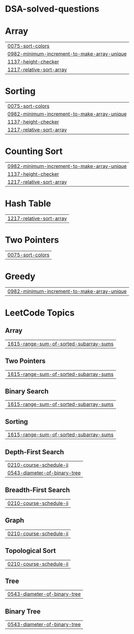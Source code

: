 # DSA-solved-questions


# Array
|  |
| ------- |
| [0075-sort-colors](https://github.com/Dcoder10M/DSA-solved-questions/tree/master/0075-sort-colors) |
| [0982-minimum-increment-to-make-array-unique](https://github.com/Dcoder10M/DSA-solved-questions/tree/master/0982-minimum-increment-to-make-array-unique) |
| [1137-height-checker](https://github.com/Dcoder10M/DSA-solved-questions/tree/master/1137-height-checker) |
| [1217-relative-sort-array](https://github.com/Dcoder10M/DSA-solved-questions/tree/master/1217-relative-sort-array) |
# Sorting
|  |
| ------- |
| [0075-sort-colors](https://github.com/Dcoder10M/DSA-solved-questions/tree/master/0075-sort-colors) |
| [0982-minimum-increment-to-make-array-unique](https://github.com/Dcoder10M/DSA-solved-questions/tree/master/0982-minimum-increment-to-make-array-unique) |
| [1137-height-checker](https://github.com/Dcoder10M/DSA-solved-questions/tree/master/1137-height-checker) |
| [1217-relative-sort-array](https://github.com/Dcoder10M/DSA-solved-questions/tree/master/1217-relative-sort-array) |
# Counting Sort
|  |
| ------- |
| [0982-minimum-increment-to-make-array-unique](https://github.com/Dcoder10M/DSA-solved-questions/tree/master/0982-minimum-increment-to-make-array-unique) |
| [1137-height-checker](https://github.com/Dcoder10M/DSA-solved-questions/tree/master/1137-height-checker) |
| [1217-relative-sort-array](https://github.com/Dcoder10M/DSA-solved-questions/tree/master/1217-relative-sort-array) |
# Hash Table
|  |
| ------- |
| [1217-relative-sort-array](https://github.com/Dcoder10M/DSA-solved-questions/tree/master/1217-relative-sort-array) |
# Two Pointers
|  |
| ------- |
| [0075-sort-colors](https://github.com/Dcoder10M/DSA-solved-questions/tree/master/0075-sort-colors) |
# Greedy
|  |
| ------- |
| [0982-minimum-increment-to-make-array-unique](https://github.com/Dcoder10M/DSA-solved-questions/tree/master/0982-minimum-increment-to-make-array-unique) |
<!---LeetCode Topics Start-->
# LeetCode Topics
## Array
|  |
| ------- |
| [1615-range-sum-of-sorted-subarray-sums](https://github.com/Dcoder10M/DSA-solved-questions/tree/master/1615-range-sum-of-sorted-subarray-sums) |
## Two Pointers
|  |
| ------- |
| [1615-range-sum-of-sorted-subarray-sums](https://github.com/Dcoder10M/DSA-solved-questions/tree/master/1615-range-sum-of-sorted-subarray-sums) |
## Binary Search
|  |
| ------- |
| [1615-range-sum-of-sorted-subarray-sums](https://github.com/Dcoder10M/DSA-solved-questions/tree/master/1615-range-sum-of-sorted-subarray-sums) |
## Sorting
|  |
| ------- |
| [1615-range-sum-of-sorted-subarray-sums](https://github.com/Dcoder10M/DSA-solved-questions/tree/master/1615-range-sum-of-sorted-subarray-sums) |
## Depth-First Search
|  |
| ------- |
| [0210-course-schedule-ii](https://github.com/Dcoder10M/DSA-solved-questions/tree/master/0210-course-schedule-ii) |
| [0543-diameter-of-binary-tree](https://github.com/Dcoder10M/DSA-solved-questions/tree/master/0543-diameter-of-binary-tree) |
## Breadth-First Search
|  |
| ------- |
| [0210-course-schedule-ii](https://github.com/Dcoder10M/DSA-solved-questions/tree/master/0210-course-schedule-ii) |
## Graph
|  |
| ------- |
| [0210-course-schedule-ii](https://github.com/Dcoder10M/DSA-solved-questions/tree/master/0210-course-schedule-ii) |
## Topological Sort
|  |
| ------- |
| [0210-course-schedule-ii](https://github.com/Dcoder10M/DSA-solved-questions/tree/master/0210-course-schedule-ii) |
## Tree
|  |
| ------- |
| [0543-diameter-of-binary-tree](https://github.com/Dcoder10M/DSA-solved-questions/tree/master/0543-diameter-of-binary-tree) |
## Binary Tree
|  |
| ------- |
| [0543-diameter-of-binary-tree](https://github.com/Dcoder10M/DSA-solved-questions/tree/master/0543-diameter-of-binary-tree) |
<!---LeetCode Topics End-->